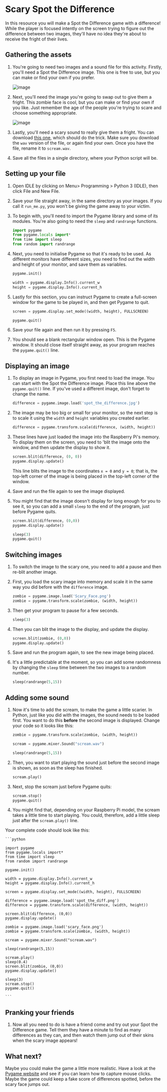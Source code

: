 # Scary Spot the Difference

In this resource you will make a Spot the Difference game with a difference! While the player is focused intently on the screen trying to figure out the difference between two images, they'll have no idea they're about to receive the fright of their lives.

## Gathering the assets

1. You're going to need two images and a sound file for this activity. Firstly, you'll need a Spot the Difference image. This one is free to use, but you can make or find your own if you prefer.

   ![image](images/spot_the_diff.png)

1. Next, you'll need the image you're going to swap out to give them a fright. This zombie face is cool, but you can make or find your own if you like. Just remember the age of the people you're trying to scare and choose something appropriate.

	![image](images/scary_face.png)

1. Lastly, you'll need a scary sound to really give them a fright. You can download [this one](http://soundbible.com/1627-Female-Scream-Horror.html), which should do the trick. Make sure you download the `wav` version of the file, or again find your own. Once you have the file, rename it to `scream.wav`.

1. Save all the files in a single directory, where your Python script will be.

## Setting up your file

1. Open IDLE by clicking on Menu> Programming > Python 3 (IDLE), then click File and New File.

1. Save your file straight away, in the same directory as your images. If you call it `run_me.py`, you won't be giving the game away to your victim.

1. To begin with, you'll need to import the Pygame library and some of its modules. You're also going to need the `sleep` and `randrange` functions.

    ``` python
    import pygame
    from pygame.locals import*
	from time import sleep
	from random import randrange
    ```
	
1. Next, you need to initialise Pygame so that it's ready to be used. As different monitors have different sizes, you need to find out the width and height of your monitor, and save them as variables.

    ``` python
	pygame.init()

	width = pygame.display.Info().current_w
	height = pygame.display.Info().current_h
	```
    
1. Lastly for this section, you can instruct Pygame to create a full-screen window for the game to be played in, and then get Pygame to quit.

    ``` python
	screen = pygame.display.set_mode((width, height), FULLSCREEN)
	
	pygame.quit()
    ```

1. Save your file again and then run it by pressing `F5`.

1. You should see a blank rectangular window open. This is the Pygame window. It should close itself straight away, as your program reaches the `pygame.quit()` line.

## Displaying an image

1. To display an image in Pygame, you first need to load the image. You can start with the Spot the Difference image. Place this line above the `pygame.quit()` line. If you've used a different image, don't forget to change the name.

	``` python
	difference = pygame.image.load('spot_the_difference.jpg')
	```

1. The image may be too big or small for your monitor, so the next step is to scale it using the `width` and `height` variables you created earlier.

	```python
	difference = pygame.transform.scale(difference, (width, height))
	```
	
1. These lines have just loaded the image into the Raspberry Pi's memory. To display them on the screen, you need to 'blit the image onto the window, and then update the display to show it.

    ``` python
    screen.blit(difference, (0, 0))
    pygame.display.update()
    ```
	
    This line blits the image to the coordinates `x = 0` and `y = 0`; that is, the top-left corner of the image is being placed in the top-left corner of the window.

1. Save and run the file again to see the image displayed.

1. You might find that the image doesn't display for long enough for you to see it, so you can add a small `sleep` to the end of the program, just before Pygame quits.

	```python
	screen.blit(difference, (0,0))
	pygame.display.update()
	
	sleep(3)
	pygame.quit()
	```

## Switching images

1. To switch the image to the scary one, you need to add a pause and then re-blit another image.

1. First, you load the scary image into memory and scale it in the same way you did before with the `difference` image.

	```python
	zombie = pygame.image.load('Scary_Face.png')
	zombie = pygame.transform.scale(zombie, (width, height))
	```
	
1. Then get your program to pause for a few seconds.

	```python
	sleep(3)
	```
	
1. Then you can blit the image to the display, and update the display.

    ``` python
	screen.blit(zombie, (0,0))
	pygame.display.update()
    ```

1. Save and run the program again, to see the new image being placed.

1. It's a little predictable at the moment, so you can add some randomness by changing the `sleep` time between the two images to a random number.

	```python
	sleep(randrange(5,15))
	```
	
## Adding some sound

1. Now it's time to add the scream, to make the game a little scarier. In Python, just like you did with the images, the sound needs to be loaded first. You want to do this **before** the second image is displayed. Change your code so it looks like this:

    ``` python
	zombie = pygame.transform.scale(zombie, (width, height))

	scream = pygame.mixer.Sound("scream.wav")
	
	sleep(randrange(5,15))
    ```

1. Then, you want to start playing the sound just before the second image is shown, as soon as the sleep has finished.

    ``` python
    scream.play()
    ```

1. Next, stop the scream just before Pygame quits:

    ``` python
    scream.stop()
    pygame.quit()
    ```

1. You might find that, depending on your Raspberry Pi model, the scream takes a little time to start playing. You could, therefore, add a little sleep just after the `scream.play()` line.

Your complete code should look like this:

    ```python
	
    import pygame
    from pygame.locals import*
    from time import sleep
    from random import randrange

    pygame.init()

    width = pygame.display.Info().current_w
    height = pygame.display.Info().current_h

    screen = pygame.display.set_mode((width, height), FULLSCREEN)

    difference = pygame.image.load('spot_the_diff.png')
    difference = pygame.transform.scale(difference, (width, height))

    screen.blit(difference, (0,0))
    pygame.display.update()

    zombie = pygame.image.load('scary_face.png')
    zombie = pygame.transform.scale(zombie, (width, height))

    scream = pygame.mixer.Sound("scream.wav")

    sleep(randrange(5,15))

    scream.play()
    sleep(0.4)
    screen.blit(zombie, (0,0))
    pygame.display.update()

    sleep(3)
    scream.stop()
    pygame.quit()
	
    ```
	
## Pranking your friends

1. Now all you need to do is have a friend come and try out your Spot the Difference game. Tell them they have a minute to find as many differences as they can, and then watch them jump out of their skins when the scary image appears!

## What next?

Maybe you could make the game a little more realistic. Have a look at the [Pygame website](http://www.pygame.org/docs/tut/newbieguide.html) and see if you can learn how to capture mouse clicks. Maybe the game could keep a fake score of differences spotted, before the scary face jumps out.
